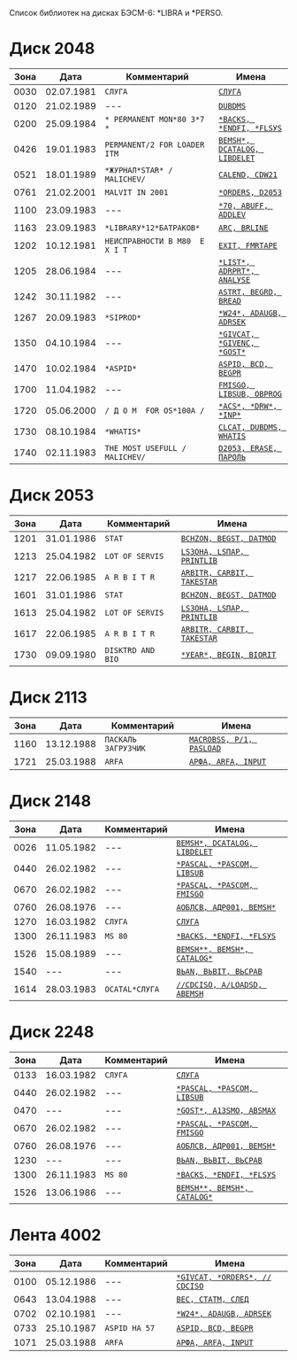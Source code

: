 Список библиотек на дисках БЭСМ-6: *LIBRA и *PERSO.

# Диск 2048

Зона | Дата       | Комментарий                      | Имена
-----|------------|----------------------------------|-------
0030 | 02.07.1981 | `СЛУГА`                          | [`СЛУГА`](https://github.com/besm6/besm6.github.io/blob/master/wiki/librefer/2048-0030.lst)
0120 | 21.02.1989 | ---                              | [`DUВDМS`](https://github.com/besm6/besm6.github.io/blob/master/wiki/librefer/2048-0120.lst)
0200 | 25.09.1984 | `* РЕRМАNЕNТ МОN*80 3*7 *`       | [`*ВАСКS, *ЕNDFI, *FLSУS`](https://github.com/besm6/besm6.github.io/blob/master/wiki/librefer/2048-0200.lst)
0426 | 19.01.1983 | `РЕRМАNЕNТ/2 FОR LОАDЕR IТМ`     | [`ВЕМSН*, DСАТАLОG, LIВDЕLЕТ`](https://github.com/besm6/besm6.github.io/blob/master/wiki/librefer/2048-0426.lst)
0521 | 18.01.1989 | `*ЖУРНАЛ*SТАR* /МАLIСНЕV/`       | [`САLЕND, СDW21`](https://github.com/besm6/besm6.github.io/blob/master/wiki/librefer/2048-0521.lst)
0761 | 21.02.2001 | `МАLVIТ IN 2001`                 | [`*ОRDЕRS, D2053`](https://github.com/besm6/besm6.github.io/blob/master/wiki/librefer/2048-0761.lst)
1100 | 23.09.1983 | ---                              | [`*70, АВUFF, АDDLЕV`](https://github.com/besm6/besm6.github.io/blob/master/wiki/librefer/2048-1100.lst)
1163 | 23.09.1983 | `*LIВRАRУ*12*БАТРАКОВ*`          | [`АRС, ВRLINЕ`](https://github.com/besm6/besm6.github.io/blob/master/wiki/librefer/2048-1163.lst)
1202 | 10.12.1981 | `НЕИСПРАВНОСТИ В М80  Е Х I Т`   | [`ЕХIТ, FМRТАРЕ`](https://github.com/besm6/besm6.github.io/blob/master/wiki/librefer/2048-1202.lst)
1205 | 28.06.1984 | ---                              | [`*LISТ*, АDRРRТ*, АNАLУSЕ`](https://github.com/besm6/besm6.github.io/blob/master/wiki/librefer/2048-1205.lst)
1242 | 30.11.1982 | ---                              | [`АSТRТ, ВЕGRD, ВRЕАD`](https://github.com/besm6/besm6.github.io/blob/master/wiki/librefer/2048-1242.lst)
1267 | 20.09.1983 | `*SIРRОD*`                       | [`*W24*, АDАUGВ, АDRSЕК`](https://github.com/besm6/besm6.github.io/blob/master/wiki/librefer/2048-1267.lst)
1350 | 04.10.1984 | ---                              | [`*GIVСАТ, *GIVЕNС, *GОSТ*`](https://github.com/besm6/besm6.github.io/blob/master/wiki/librefer/2048-1350.lst)
1470 | 10.02.1984 | `*АSРID*`                        | [`АSРID, ВСD, ВЕGРR`](https://github.com/besm6/besm6.github.io/blob/master/wiki/librefer/2048-1470.lst)
1700 | 11.04.1982 | ---                              | [`FМISGО, LIВSUВ, ОВРRОG`](https://github.com/besm6/besm6.github.io/blob/master/wiki/librefer/2048-1700.lst)
1720 | 05.06.2000 | `/ Д О М  FОR ОS*100А /`         | [`*АСS*, *DRW*, *INР*`](https://github.com/besm6/besm6.github.io/blob/master/wiki/librefer/2048-1720.lst)
1730 | 08.10.1984 | `*WНАТIS*`                       | [`СLСАТ, DUВDМS, WНАТIS`](https://github.com/besm6/besm6.github.io/blob/master/wiki/librefer/2048-1730.lst)
1740 | 02.11.1983 | `ТНЕ МОSТ USЕFULL /МАLIСНЕV/`    | [`D2053, ЕRАSЕ, ПАРОЛЬ`](https://github.com/besm6/besm6.github.io/blob/master/wiki/librefer/2048-1740.lst)

# Диск 2053

Зона | Дата       | Комментарий                      | Имена
-----|------------|----------------------------------|-------
1201 | 31.01.1986 | `SТАТ`                           | [`ВСНZОN, ВЕGSТ, DАТМОD`](https://github.com/besm6/besm6.github.io/blob/master/wiki/librefer/2053-1201.lst)
1213 | 25.04.1982 | `LОТ ОF SЕRVIS`                  | [`LSЗОНА, LSПАР, РRINТLIВ`](https://github.com/besm6/besm6.github.io/blob/master/wiki/librefer/2053-1213.lst)
1217 | 22.06.1985 | `А R В I Т R`                    | [`АRВIТR, САRВIТ, ТАКЕSТАR`](https://github.com/besm6/besm6.github.io/blob/master/wiki/librefer/2053-1217.lst)
1601 | 31.01.1986 | `SТАТ`                           | [`ВСНZОN, ВЕGSТ, DАТМОD`](https://github.com/besm6/besm6.github.io/blob/master/wiki/librefer/2053-1601.lst)
1613 | 25.04.1982 | `LОТ ОF SЕRVIS`                  | [`LSЗОНА, LSПАР, РRINТLIВ`](https://github.com/besm6/besm6.github.io/blob/master/wiki/librefer/2053-1613.lst)
1617 | 22.06.1985 | `А R В I Т R`                    | [`АRВIТR, САRВIТ, ТАКЕSТАR`](https://github.com/besm6/besm6.github.io/blob/master/wiki/librefer/2053-1617.lst)
1730 | 09.09.1980 | `DISКТRD АND ВIО`                | [`*УЕАR*, ВЕGIN, ВIОRIТ`](https://github.com/besm6/besm6.github.io/blob/master/wiki/librefer/2053-1730.lst)

# Диск 2113

Зона | Дата       | Комментарий                      | Имена
-----|------------|----------------------------------|-------
1160 | 13.12.1988 | `ПАСКАЛЬ ЗАГРУЗЧИК`              | [`МАСRОВSS, Р/1, РАSLОАD`](https://github.com/besm6/besm6.github.io/blob/master/wiki/librefer/2113-1160.lst)
1721 | 25.03.1988 | `АRFА`                           | [`АРФА, АRFА, INРUТ`](https://github.com/besm6/besm6.github.io/blob/master/wiki/librefer/2113-1721.lst)

# Диск 2148

Зона | Дата       | Комментарий                      | Имена
-----|------------|----------------------------------|-------
0026 | 11.05.1982 | ---                              | [`ВЕМSН*, DСАТАLОG, LIВDЕLЕТ`](https://github.com/besm6/besm6.github.io/blob/master/wiki/librefer/2148-0026.lst)
0440 | 26.02.1982 | ---                              | [`*РАSСАL, *РАSСОМ, LIВSUВ`](https://github.com/besm6/besm6.github.io/blob/master/wiki/librefer/2148-0440.lst)
0670 | 26.02.1982 | ---                              | [`*РАSСАL, *РАSСОМ, FМISGО`](https://github.com/besm6/besm6.github.io/blob/master/wiki/librefer/2148-0670.lst)
0760 | 26.08.1976 | ---                              | [`АОБЛСВ, АДР001, ВЕМSН*`](https://github.com/besm6/besm6.github.io/blob/master/wiki/librefer/2148-0760.lst)
1270 | 16.03.1982 | `СЛУГА`                          | [`СЛУГА`](https://github.com/besm6/besm6.github.io/blob/master/wiki/librefer/2148-1270.lst)
1300 | 26.11.1983 | `МS 80`                          | [`*ВАСКS, *ЕNDFI, *FLSУS`](https://github.com/besm6/besm6.github.io/blob/master/wiki/librefer/2148-1300.lst)
1526 | 15.08.1989 | ---                              | [`ВЕМSН**, ВЕМSН*, САТАLОG*`](https://github.com/besm6/besm6.github.io/blob/master/wiki/librefer/2148-1526.lst)
1540 | ---        | ---                              | [`ВЬАN, ВЬВIТ, ВЬСРАВ`](https://github.com/besm6/besm6.github.io/blob/master/wiki/librefer/2148-1540.lst)
1614 | 28.03.1983 | `ОСАТАL*СЛУГА`                   | [`//СDСISО, А/LОАDSD, АВЕМSН`](https://github.com/besm6/besm6.github.io/blob/master/wiki/librefer/2148-1614.lst)

# Диск 2248

Зона | Дата       | Комментарий                      | Имена
-----|------------|----------------------------------|-------
0133 | 16.03.1982 | `СЛУГА`                          | [`СЛУГА`](https://github.com/besm6/besm6.github.io/blob/master/wiki/librefer/2248-0133.lst)
0440 | 26.02.1982 | ---                              | [`*РАSСАL, *РАSСОМ, LIВSUВ`](https://github.com/besm6/besm6.github.io/blob/master/wiki/librefer/2248-0440.lst)
0470 | ---        | ---                              | [`*GОSТ*, А13SМО, АВSМАХ`](https://github.com/besm6/besm6.github.io/blob/master/wiki/librefer/2248-0470.lst)
0670 | 26.02.1982 | ---                              | [`*РАSСАL, *РАSСОМ, FМISGО`](https://github.com/besm6/besm6.github.io/blob/master/wiki/librefer/2248-0670.lst)
0760 | 26.08.1976 | ---                              | [`АОБЛСВ, АДР001, ВЕМSН*`](https://github.com/besm6/besm6.github.io/blob/master/wiki/librefer/2248-0760.lst)
1230 | ---        | ---                              | [`ВЬАN, ВЬВIТ, ВЬСРАВ`](https://github.com/besm6/besm6.github.io/blob/master/wiki/librefer/2248-1230.lst)
1300 | 26.11.1983 | `МS 80`                          | [`*ВАСКS, *ЕNDFI, *FLSУS`](https://github.com/besm6/besm6.github.io/blob/master/wiki/librefer/2248-1300.lst)
1526 | 13.06.1986 | ---                              | [`ВЕМSН**, ВЕМSН*, САТАLОG*`](https://github.com/besm6/besm6.github.io/blob/master/wiki/librefer/2248-1526.lst)

# Лента 4002

Зона | Дата       | Комментарий                      | Имена
-----|------------|----------------------------------|-------
0100 | 05.12.1986 | ---                              | [`*GIVСАТ, *ОRDЕRS*, //СDСISО`](https://github.com/besm6/besm6.github.io/blob/master/wiki/librefer/4002-0100.lst)
0643 | 13.04.1988 | ---                              | [`ВЕС, СТАТМ, СЛЕД`](https://github.com/besm6/besm6.github.io/blob/master/wiki/librefer/4002-0643.lst)
0702 | 02.10.1981 | ---                              | [`*W24*, АDАUGВ, АDRSЕК`](https://github.com/besm6/besm6.github.io/blob/master/wiki/librefer/4002-0702.lst)
0733 | 25.10.1987 | `АSРID НА 57`                    | [`АSРID, ВСD, ВЕGРR`](https://github.com/besm6/besm6.github.io/blob/master/wiki/librefer/4002-0733.lst)
1071 | 25.03.1988 | `АRFА`                           | [`АРФА, АRFА, INРUТ`](https://github.com/besm6/besm6.github.io/blob/master/wiki/librefer/4002-1071.lst)
